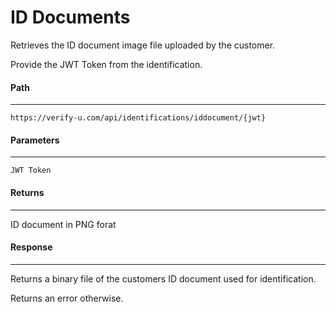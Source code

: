 # ID Documents

Retrieves the ID document image file uploaded by the customer.

Provide the JWT Token from the identification.

#### Path
***
`https://verify-u.com/api/identifications/iddocument/{jwt}`

#### Parameters
***
`JWT Token`

#### Returns
***
ID document in PNG forat

#### Response
***
Returns a binary file of the customers ID document used for identification.

Returns an error otherwise.